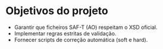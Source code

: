 # Objetivos do projeto

- Garantir que ficheiros SAF-T (AO) respeitam o XSD oficial.
- Implementar regras estritas de validação.
- Fornecer scripts de correção automática (soft e hard).
